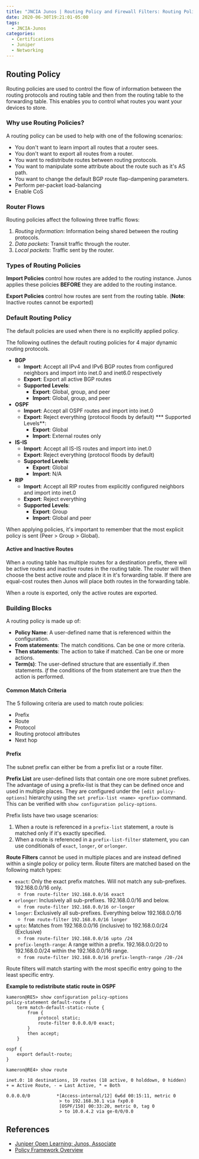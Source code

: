 ```yaml
---
title: "JNCIA Junos | Routing Policy and Firewall Filters: Routing Policy"
date: 2020-06-30T19:21:01-05:00
tags:
  - JNCIA-Junos
categories:
  - Certifications
  - Juniper
  - Networking
---
```

## Routing Policy
Routing policies are used to control the flow of information between the routing protocols and routing table and then from the routing table to the forwarding table. This enables you to control what routes you want your devices to store. 

### Why use Routing Policies?
A routing policy can be used to help with one of the following scenarios:

  * You don't want to learn import all routes that a router sees.
  * You don't want to export all routes from a router.
  * You want to redistribute routes between routing protocols.
  * You want to manipulate some attribute about the route such as it's AS path.
  * You want to change the default BGP route flap-dampening parameters.
  * Perform per-packet load-balancing
  * Enable CoS

### Router Flows
Routing policies affect the following three traffic flows:

  1. *Routing information*: Information being shared between the routing protocols.
  2. *Data packets*: Transit traffic through the router.
  3. *Local packets*: Traffic sent by the router.

### Types of Routing Policies
**Import Policies** control how routes are added to the routing instance. Junos applies these policies **BEFORE** they are added to the routing instance. 

**Export Policies** control how routes are sent from the routing table. (**Note**: Inactive routes cannot be exported)

### Default Routing Policy
The default policies are used when there is no explicitly applied policy.

The following outlines the default routing policies for 4 major dynamic routing protocols.

  * **BGP**
    * **Import**: Accept all IPv4 and IPv6 BGP routes from configured neighbors and import into inet.0 and inet6.0 respectively
    * **Export**: Export all active BGP routes
    * **Supported Levels**:
      * **Export**: Global, group, and peer
      * **Import**: Global, group, and peer
  * **OSPF**
    * **Import**: Accept all OSPF routes and import into inet.0
    * **Export**: Reject everything (protocol floods by default)
    *** Supported Levels**:
      * **Export**: Global
      * **Import**: External routes only
  * **IS-IS**
    * **Import**: Accept all IS-IS routes and import into inet.0
    * **Export**: Reject everything (protocol floods by default)
    * **Supported Levels**:
      * **Export**: Global
      * **Import**: N/A
  * **RIP**
    * **Import**: Accept all RIP routes from explicitly configured neighbors and import into inet.0
    * **Export**: Reject everything
    * **Supported Levels**:
      * **Export**: Group
      * **Import**: Global and peer

When applying policies, it's important to remember that the most explicit policy is sent (Peer > Group > Global).

#### Active and Inactive Routes
When a routing table has multiple routes for a destination prefix, there will be active routes and inactive routes in the routing table. The router will then choose the best active route and place it in it's forwarding table. If there are equal-cost routes then Junos will place both routes in the forwarding table. 

When a route is exported, only the active routes are exported. 

### Building Blocks
A routing policy is made up of:

  * **Policy Name**: A user-defined name that is referenced within the configuration.
  * **From statements**: The match conditions. Can be one or more criteria.
  * **Then statements**: The action to take if matched. Can be one or more actions.
  * **Term(s)**: The user-defined structure that are essentially if..then statements. *If* the conditions of the from statement are true *then* the action is performed.

#### Common Match Criteria

The 5 following criteria are used to match route policies:

  * Prefix
  * Route
  * Protocol
  * Routing protocol attributes
  * Next hop

#### Prefix
The subnet prefix can either be from a prefix list or a route filter. 

**Prefix List** are user-defined lists that contain one ore more subnet prefixes. The advantage of using a prefix-list is that they can be defined once and used in multiple places. They are configured under the `[edit policy-options]` hierarchy using the `set prefix-list <name> <prefix>` command. This can be verified with `show configuration policy-options`.

Prefix lists have two usage scenarios:

  1. When a route is referenced in a `prefix-list` statement, a route is matched only if it's exactly specified.
  2. When a route is referenced in a `prefix-list-filter` statement, you can use conditionals of `exact`, `longer`, or `orlonger`.

**Route Filters** cannot be used in multiple places and are instead defined within a single policy or policy term. Route filters are matched based on the following match types:

  * `exact`: Only the exact prefix matches. Will not match any sub-prefixes. 192.168.0.0/16 only. 
    * `from route-filter 192.168.0.0/16 exact`
  * `orlonger`: Inclusively all sub-prefixes. 192.168.0.0/16 and below. 
    * `from route-filter 192.168.0.0/16 or-longer`
  * `longer`: Exclusively all sub-prefixes. Everything below 192.168.0.0/16 
    * `from route-filter 192.168.0.0/16 longer`
  * `upto`: Matches from 192.168.0.0/16 (inclusive) to 192.168.0.0/24 (Exclusive) 
    * `from route-filter 192.168.0.0/16 upto /24`
  * `prefix-length-range`: A range within a prefix. 192.168.0.0/20 to 192.168.0.0/24 within the 192.168.0.0/16 range. 
    * `from route-filter 192.168.0.0/16 prefix-length-range /20-/24`

Route filters will match starting with the most specific entry going to the least specific entry. 

**Example to redistribute static route in OSPF**

```
kameron@RE5> show configuration policy-options
policy-statement default-route {
    term match-default-static-route {
        from {
            protocol static;
            route-filter 0.0.0.0/0 exact;
        }
        then accept;
    }

ospf {
    export default-route;
}
```
```
kameron@RE4> show route 

inet.0: 18 destinations, 19 routes (18 active, 0 holddown, 0 hidden)
+ = Active Route, - = Last Active, * = Both

0.0.0.0/0          *[Access-internal/12] 6w6d 00:15:11, metric 0
                    > to 192.168.30.1 via fxp0.0
                    [OSPF/150] 00:33:20, metric 0, tag 0
                    > to 10.0.4.2 via ge-0/0/0.0
```

## References
  * [Juniper Open Learning: Junos, Associate](https://cloud.contentraven.com/junosgenius/learningpath-detail/1004/3/0/1)
  * [Policy Framework Overview](https://www.juniper.net/documentation/en_US/junos/topics/concept/policy-routing-overview.html)

